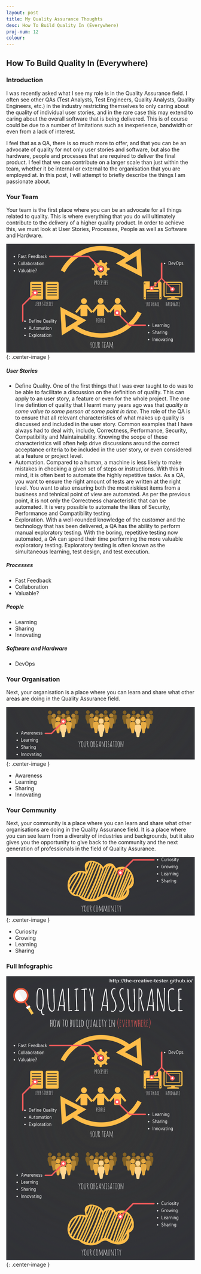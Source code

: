 ```yaml
---
layout: post
title: My Quality Assurance Thoughts
desc: How To Build Quality In (Everywhere)
proj-num: 12
colour: 
---
```




## How To Build Quality In (Everywhere)

### Introduction

I was recently asked what I see my role is in the Quality Assurance field.  I often see other QAs (Test Analysts, Test Engineers, Quality Analysts, Quality Engineers, etc.) in the industry restricting themselves to only caring about the quality of individual user stories, and in the rare case this may extend to caring about the overall software that is being delivered.  This is of course could be due to a number of limitations such as inexperience, bandwidth or even from a lack of interest.  

I feel that as a QA, there is so much more to offer, and that you can be an advocate of quality for not only user stories and software, but also the hardware, people and processes that are required to deliver the final product.  I feel that we can contribute on a larger scale than just within the team, whether it be internal or external to the organisation that you are employed at.  In this post, I will attempt to briefly describe the things I am passionate about.

### Your Team

Your team is the first place where you can be an advocate for all things related to quality.  This is where everything that you do will ultimately contribute to the delivery of a higher quality product.  In order to achieve this, we must look at User Stories, Processes, People as well as Software and Hardware.

![Quality Assurance Your Team](../images/Quality-YourTeam.png){: .center-image }

##### User Stories

* Define Quality.  One of the first things that I was ever taught to do was to be able to facilitate a discussion on the definition of quality.  This can apply to an user story, a feature or even for the whole project.  The one line defintion of quality that I learnt many years ago was that _quality is some value to some person at some point in time_.  The role of the QA is to ensure that all relevant characteristics of what makes up quality is discussed and included in the user story.  Common examples that I have always had to deal with, include, Correctness, Performance, Security, Compatibility and Maintainability.  Knowing the scope of these characteristics will often help drive discussions around the correct acceptance criteria to be included in the user story, or even considered at a feature or project level.
* Automation.  Compared to a human, a machine is less likely to make mistakes in checking a given set of steps or instructions.  With this in mind, it is often best to automate the highly repetitive tasks.  As a QA, you want to ensure the right amount of tests are written at the right level.  You want to also ensuring both the most riskiest items from a business and tehnical point of view are automated.  As per the previous point, it is not only the Correctness characteristic that can be automated.  It is very possible to automate the likes of Security, Performance and Compatibility testing.
* Exploration.  With a well-rounded knowledge of the customer and the technology that has been delivered, a QA has the ability to perform manual exploratory testing.  With the boring, repetitive testing now automated, a QA can spend their time performing the more valuable exploratory testing.  Exploratory testing is often known as the simultaneous learning, test design, and test execution.

##### Processes

* Fast Feedback
* Collaboration
* Valuable?

##### People

* Learning
* Sharing
* Innovating

##### Software and Hardware

* DevOps

### Your Organisation

Next, your organisation is a place where you can learn and share what other areas are doing in the Quality Assurance field.

![Quality Assurance Your Organisation](../images/Quality-YourOrganisation.png){: .center-image }

* Awareness
* Learning
* Sharing
* Innovating

### Your Community

Next, your community is a place where you can learn and share what other organisations are doing in the Quality Assurance field.  It is a place where you can see learn from a diversity of industries and backgrounds, but it also gives you the opportunity to give back to the community and the next generation of professionals in the field of Quality Assurance.

![Quality Assurance Your Community](../images/Quality-YourCommunity.png){: .center-image }

* Curiosity
* Growing
* Learning
* Sharing

### Full Infographic

![Quality Assurance Full Infographic](../images/Quality.png){: .center-image }
